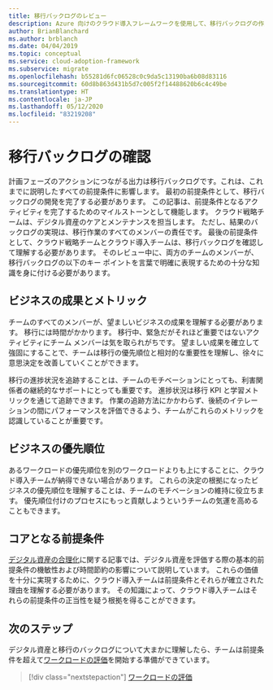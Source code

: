 ```yaml
---
title: 移行バックログのレビュー
description: Azure 向けのクラウド導入フレームワークを使用して、移行バックログの作成と確認の重要性を理解します。
author: BrianBlanchard
ms.author: brblanch
ms.date: 04/04/2019
ms.topic: conceptual
ms.service: cloud-adoption-framework
ms.subservice: migrate
ms.openlocfilehash: b55281d6fc06528c0c9da5c13190ba6b08d83116
ms.sourcegitcommit: 60d8b863d431b5d7c005f2f14488620b6c4c49be
ms.translationtype: HT
ms.contentlocale: ja-JP
ms.lasthandoff: 05/12/2020
ms.locfileid: "83219208"
---
```

# <a name="migration-backlog-review"></a>移行バックログの確認

計画フェーズのアクションにつながる出力は移行バックログです。これは、これまでに説明したすべての前提条件に影響します。 最初の前提条件として、移行バックログの開発を完了する必要があります。 この記事は、前提条件となるアクティビティを完了するためのマイルストーンとして機能します。 クラウド戦略チームは、デジタル資産のケアとメンテナンスを担当します。 ただし、結果のバックログの実現は、移行作業のすべてのメンバーの責任です。 最後の前提条件として、クラウド戦略チームとクラウド導入チームは、移行バックログを確認して理解する必要があります。 そのレビュー中に、両方のチームのメンバーが、移行バックログの以下のキー ポイントを言葉で明確に表現するための十分な知識を身に付ける必要があります。

## <a name="business-outcomes-and-metrics"></a>ビジネスの成果とメトリック

チームのすべてのメンバーが、望ましいビジネスの成果を理解する必要があります。 移行には時間がかかります。 移行中、緊急だがそれほど重要ではないアクティビティにチーム メンバーは気を取られがちです。 望ましい成果を確立して強固にすることで、チームは移行の優先順位と相対的な重要性を理解し、徐々に意思決定を改善していくことができます。

移行の進捗状況を追跡することは、チームのモチベーションにとっても、利害関係者の継続的なサポートにとっても重要です。 進捗状況は移行 KPI と学習メトリックを通じて追跡できます。 作業の追跡方法にかかわらず、後続のイテレーションの間にパフォーマンスを評価できるよう、チームがこれらのメトリックを認識していることが重要です。

## <a name="business-priorities"></a>ビジネスの優先順位

あるワークロードの優先順位を別のワークロードよりも上にすることに、クラウド導入チームが納得できない場合があります。 これらの決定の根拠になったビジネスの優先順位を理解することは、チームのモチベーションの維持に役立ちます。 優先順位付けのプロセスにもっと貢献しようというチームの気運を高めることもできます。

## <a name="core-assumptions"></a>コアとなる前提条件

[デジタル資産の合理化](../../../digital-estate/rationalize.md)に関する記事では、デジタル資産を評価する際の基本的前提条件の機敏性および時間節約の影響について説明しています。 これらの価値を十分に実現するために、クラウド導入チームは前提条件とそれらが確立された理由を理解する必要があります。 その知識によって、クラウド導入チームはそれらの前提条件の正当性を疑う根拠を得ることができます。

## <a name="next-steps"></a>次のステップ

デジタル資産と移行のバックログについて大まかに理解したら、チームは前提条件を超えて[ワークロードの評価](../assess/index.md)を開始する準備ができています。

> [!div class="nextstepaction"]
> [ワークロードの評価](../assess/index.md)
